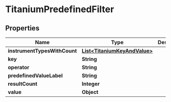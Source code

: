 

# TitaniumPredefinedFilter


## Properties

| Name | Type | Description | Notes |
|------------ | ------------- | ------------- | -------------|
|**instrumentTypesWithCount** | [**List&lt;TitaniumKeyAndValue&gt;**](TitaniumKeyAndValue.md) |  |  [optional] |
|**key** | **String** |  |  [optional] |
|**operator** | **String** |  |  [optional] |
|**predefinedValueLabel** | **String** |  |  [optional] |
|**resultCount** | **Integer** |  |  [optional] |
|**value** | **Object** |  |  [optional] |



